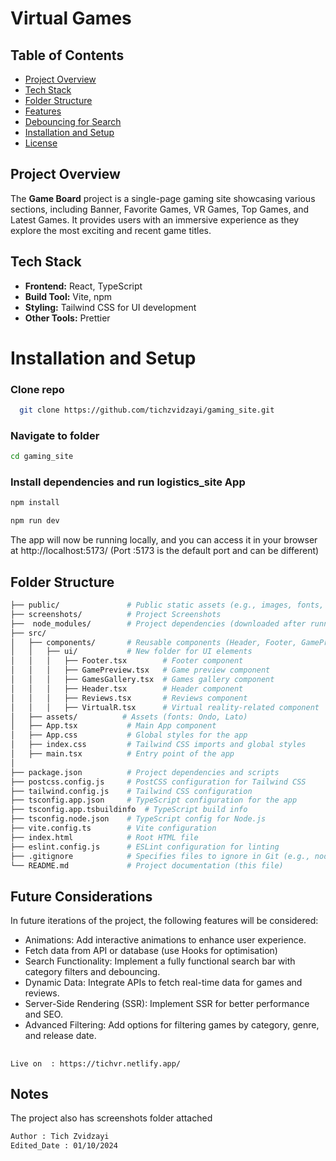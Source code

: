 # Virtual Games
## Table of Contents
- [Project Overview](#project-overview)
- [Tech Stack](#tech-stack)
- [Folder Structure](#folder-structure)
- [Features](#features)
- [Debouncing for Search](#debouncing-for-search)
- [Installation and Setup](#installation-and-setup)
- [License](#license)

## Project Overview
The **Game Board** project is a single-page gaming site showcasing various sections, including Banner, Favorite Games, VR Games, Top Games, and Latest Games. It provides users with an immersive experience as they explore the most exciting and recent game titles.


## Tech Stack
- **Frontend:** React, TypeScript
- **Build Tool:**   Vite, npm
- **Styling:** Tailwind CSS for UI development
- **Other Tools:**  Prettier

# Installation and Setup

### Clone repo
 ```bash
   git clone https://github.com/tichzvidzayi/gaming_site.git
```
### Navigate to folder
 ```bash
cd gaming_site
```
### Install dependencies and run logistics_site App
  ```bash
npm install
```
  ```bash
npm run dev
```
The app will now be running locally, and you can access it in your browser at http://localhost:5173/
(Port :5173 is the default port and can be different)

## Folder Structure

```bash
├── public/               # Public static assets (e.g., images, fonts, etc.)
├── screenshots/          # Project Screenshots
├──  node_modules/        # Project dependencies (downloaded after running npm install)
├── src/
│   ├── components/       # Reusable components (Header, Footer, GamePreview, Reviews, UI elements, etc.)
│   │   ├── ui/           # New folder for UI elements
│   │   │   ├── Footer.tsx        # Footer component
│   │   │   ├── GamePreview.tsx   # Game preview component
│   │   │   ├── GamesGallery.tsx  # Games gallery component
│   │   │   ├── Header.tsx        # Header component
│   │   │   ├── Reviews.tsx       # Reviews component
│   │   │   ├── VirtualR.tsx      # Virtual reality-related component
│   ├── assets/          # Assets (fonts: Ondo, Lato)
│   ├── App.tsx           # Main App component
│   ├── App.css           # Global styles for the app
│   ├── index.css         # Tailwind CSS imports and global styles
│   ├── main.tsx          # Entry point of the app
│   
├── package.json          # Project dependencies and scripts
├── postcss.config.js     # PostCSS configuration for Tailwind CSS
├── tailwind.config.js    # Tailwind CSS configuration
├── tsconfig.app.json     # TypeScript configuration for the app
├── tsconfig.app.tsbuildinfo  # TypeScript build info
├── tsconfig.node.json    # TypeScript config for Node.js
├── vite.config.ts        # Vite configuration
├── index.html            # Root HTML file
├── eslint.config.js      # ESLint configuration for linting
├── .gitignore            # Specifies files to ignore in Git (e.g., node_modules)
└── README.md             # Project documentation (this file)


```

## Future Considerations

 In future iterations of the project, the following features will be considered:

- Animations: Add interactive animations to enhance user experience.
- Fetch data from API or database (use Hooks for optimisation)
- Search Functionality: Implement a fully functional search bar with category filters and debouncing.
- Dynamic Data: Integrate APIs to fetch real-time data for games and reviews.
- Server-Side Rendering (SSR): Implement SSR for better performance and SEO.
- Advanced Filtering: Add options for filtering games by category, genre, and release date.


 ## 
 ```
 Live on  : https://tichvr.netlify.app/
 ```
## Notes

The project also has screenshots folder attached 

  ```bash
Author : Tich Zvidzayi 
Edited_Date : 01/10/2024
```
